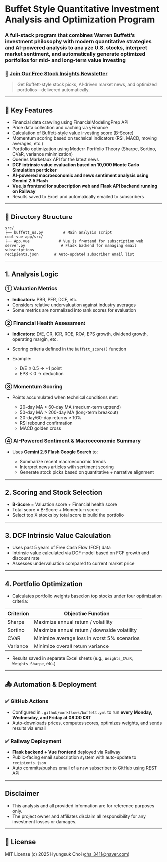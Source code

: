 # Buffet Style Quantitative Investment Analysis and Optimization Program


### A **full-stack program** that combines Warren Buffett’s investment philosophy with modern quantitative strategies and AI-powered analysis to analyze U.S. stocks, interpret market sentiment, and automatically generate optimized portfolios for mid- and long-term value investing

### 💌 [Join Our Free Stock Insights Newsletter](https://portfolio-production-54cf.up.railway.app/)

> Get Buffett-style stock picks, AI-driven market news, and optimized portfolios—delivered automatically.
---

## 🔧 Key Features

* Financial data crawling using FinancialModelingPrep API
* Price data collection and caching via yFinance
* Calculation of Buffett-style value investing score (B-Score)
* Momentum scoring based on technical indicators (RSI, MACD, moving averages, etc.)
* Portfolio optimization using Modern Portfolio Theory (Sharpe, Sortino, CVaR, variance minimization)
* Queries Marketaux API for the latest news
* **DCF intrinsic value evaluation based on 10,000 Monte Carlo Simulation per ticker**
* **AI-powered macroeconomic and news sentiment analysis using Gemini 2.5 Flash**
* **Vue.js frontend for subscription web and Flask API backend running on Railway**
* Results saved to Excel and automatically emailed to subscribers

---

## 📁 Directory Structure

```
src/
├── buffett_us.py         # Main analysis script
cool-vue-app/src/
├── App.vue             # Vue.js frontend for subscription web
server.py                # Flask backend for managing email subscriptions
recipients.json       # Auto-updated subscriber email list
```

---

## 1. Analysis Logic

### ① Valuation Metrics

* **Indicators:** PBR, PER, DCF, etc.
* Considers relative undervaluation against industry averages
* Some metrics are normalized into rank scores for evaluation

### ② Financial Health Assessment

* **Indicators:** D/E, CR, ICR, ROE, ROA, EPS growth, dividend growth, operating margin, etc.
* Scoring criteria defined in the `buffett_score()` function
* Example:

  * D/E ≤ 0.5 → +1 point
  * EPS < 0 → deduction

### ③ Momentum Scoring

* Points accumulated when technical conditions met:

  * 20-day MA > 60-day MA (medium-term uptrend)
  * 50-day MA > 200-day MA (long-term breakout)
  * 20-day/60-day returns ≥ 10%
  * RSI rebound confirmation
  * MACD golden cross

### ④ AI-Powered Sentiment & Macroeconomic Summary

* Uses **Gemini 2.5 Flash Google Search** to:

  * Summarize recent macroeconomic trends
  * Interpret news articles with sentiment scoring
  * Generate stock picks based on quantitative + narrative alignment

---

## 2. Scoring and Stock Selection

* **B-Score** = Valuation score + Financial health score
* Total score = B-Score + Momentum score
* Select top X stocks by total score to build the portfolio

---

## 3. DCF Intrinsic Value Calculation

* Uses past 5 years of Free Cash Flow (FCF) data
* Intrinsic value calculated via DCF model based on FCF growth and discount rate
* Assesses undervaluation compared to current market price

---

## 4. Portfolio Optimization

* Calculates portfolio weights based on top stocks under four optimization criteria:

| Criterion | Objective Function                           |
| --------- | -------------------------------------------- |
| Sharpe    | Maximize annual return / volatility          |
| Sortino   | Maximize annual return / downside volatility |
| CVaR      | Minimize average loss in worst 5% scenarios  |
| Variance  | Minimize overall return variance             |

* Results saved in separate Excel sheets (e.g., `Weights_CVaR`, `Weights_Sharpe`, etc.)

---

## 📤 Automation & Deployment

### ✅ GitHub Actions

* Configured in `.github/workflows/buffett.yml` to run **every Monday, Wednesday, and Friday at 08:00 KST**
* Auto-downloads prices, computes scores, optimizes weights, and sends results via email

### ✅ Railway Deployment

* **Flask backend + Vue frontend** deployed via Railway
* Public-facing email subscription system with auto-update to `recipients.json`
* Auto commits/pushes email of a new subscriber to GitHub using REST API

---

## Disclaimer

* This analysis and all provided information are for reference purposes only.
* The project owner and affiliates disclaim all responsibility for any investment losses or damages.

---

## 📜 License

MIT License
(c) 2025 Hyungsuk Choi ([chs\_3411@naver.com](mailto:chs_3411@naver.com))
